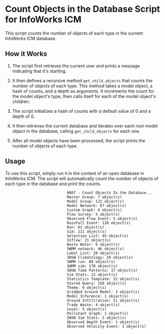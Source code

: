 # Count Objects in the Database Script for InfoWorks ICM

This script counts the number of objects of each type in the current InfoWorks ICM database.

## How it Works

1. The script first retrieves the current user and prints a message indicating that it's starting.

2. It then defines a recursive method `get_child_objects` that counts the number of objects of each type. This method takes a model object, a hash of counts, and a depth as arguments. It increments the count for the model object's type, then calls itself for each of the model object's children.

3. The script initializes a hash of counts with a default value of 0 and a depth of 0.

4. It then retrieves the current database and iterates over each root model object in the database, calling `get_child_objects` for each one.

5. After all model objects have been processed, the script prints the number of objects of each type.

## Usage

To use this script, simply run it in the context of an open database in InfoWorks ICM. The script will automatically count the number of objects of each type in the database and print the counts.

                                0007 - Count Objects In the Database... 
                                Master Group: 7 object(s)
                                Model Group: 122 object(s)
                                Model Network: 67 object(s)
                                Custom Graph: 6 object(s)
                                Flow Survey: 5 object(s)
                                Observed Flow Event: 5 object(s)
                                Rainfall Event: 120 object(s)
                                Run: 62 object(s)
                                Sim: 211 object(s)
                                Selection List: 45 object(s)
                                Inflow: 21 object(s)
                                Waste Water: 6 object(s)
                                SWMM network: 46 object(s)
                                Label List: 28 object(s)
                                IWSW Climatology: 29 object(s)
                                SWMM run: 88 object(s)
                                SWMM sim: 178 object(s)
                                IWSW Time Patterns: 17 object(s)
                                Sim Stats: 12 object(s)
                                Statistics Template: 22 object(s)
                                Stored Query: 158 object(s)
                                Theme: 6 object(s)
                                Gridded Ground Model: 3 object(s)
                                Model Inference: 1 object(s)
                                Ground Infiltration: 11 object(s)
                                Trade Waste: 4 object(s)
                                Level: 5 object(s)
                                Pollutant Graph: 1 object(s)
                                IWSW Sim Stats: 2 object(s)
                                Observed Depth Event: 1 object(s)
                                Observed Velocity Event: 1 object(s)

